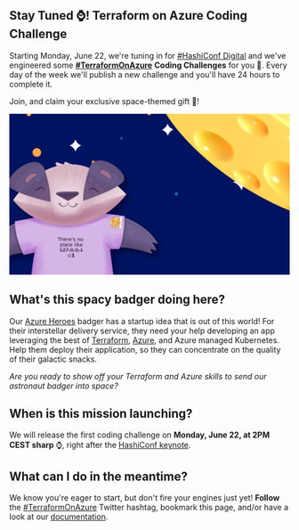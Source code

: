 ## Stay Tuned ⌚! Terraform on Azure Coding Challenge

Starting Monday, June 22, we're tuning in for [#HashiConf Digital](https://hashiconf.com/digital-june/) and we've engineered some **[#TerraformOnAzure](https://twitter.com/search?q=%23terraformonazure)** **Coding Challenges** for you 🚀. Every day of the week we'll  publish a new challenge and you'll have 24 hours to complete it. 

Join, and claim your exclusive space-themed gift 🎁!

![Space Badger](./assets/Badger-ToA.png)

## What's this spacy badger doing here?

Our [Azure Heroes](https://aka.ms/azure.heroes?ocid=aid3015373_ThankYou_DevComm&eventId=HashiConfTerraformonAzure_JK1-K2-hoArJ) badger has a startup idea that is out of this world! For their interstellar delivery service, they need your help developing an app leveraging the best of [Terraform](https://terraform.io), [Azure](https://azure.com), and Azure managed Kubernetes. Help them deploy their application, so they can concentrate on the quality of their galactic snacks.

*Are you ready to show off your Terraform and Azure skills to send our astronaut badger into space?*

## When is this mission launching? 

We will release the first coding challenge on **Monday, June 22, at 2PM CEST sharp** ⌚, right after the [HashiConf keynote](https://hashiconf.com/digital-june/).

## What can I do in the meantime?

We know you're eager to start, but don't fire your engines just yet! **Follow** the [#TerraformOnAzure](https://twitter.com/search?q=%23terraformonazure) Twitter hashtag, bookmark this page, and/or have a look at our [documentation](https://docs.microsoft.com/en-us/azure/developer/terraform/?ocid=aid3015373_ThankYou_DevComm&eventId=HashiConfTerraformonAzure_JK1-K2-hoArJ).
